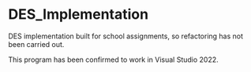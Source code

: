 # DES_Implementation
DES implementation built for school assignments, so refactoring has not been carried out.

This program has been confirmed to work in Visual Studio 2022.
